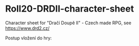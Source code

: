 ﻿# Roll20-DRDII-character-sheet
Character sheet for "Dračí Doupě II" - Czech made RPG, see https://www.drd2.cz/

Postup vložení do hry:

